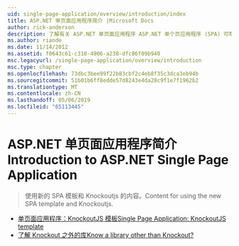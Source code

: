 ```yaml
---
uid: single-page-application/overview/introduction/index
title: ASP.NET 单页面应用程序简介 |Microsoft Docs
author: rick-anderson
description: 了解有关 ASP.NET 单页面应用程序 ASP.NET 单个页应用程序 (SPA) 可帮助您生成的应用程序包括大量客户端 interacti...
ms.author: riande
ms.date: 11/14/2012
ms.assetid: f0643c61-c310-4906-a238-dfc86f09b940
msc.legacyurl: /single-page-application/overview/introduction
msc.type: chapter
ms.openlocfilehash: 73dbc3bee99f22b83cbf2c4eb8f35c3dca3eb94b
ms.sourcegitcommit: 51b01b6ff8edde57d8243e4da28c9f1e7f1962b2
ms.translationtype: MT
ms.contentlocale: zh-CN
ms.lasthandoff: 05/06/2019
ms.locfileid: "65113445"
---
```

# <a name="introduction-to-aspnet-single-page-application"></a><span data-ttu-id="860f8-103">ASP.NET 单页面应用程序简介</span><span class="sxs-lookup"><span data-stu-id="860f8-103">Introduction to ASP.NET Single Page Application</span></span>

> <span data-ttu-id="860f8-104">使用新的 SPA 模板和 Knockoutjs 的内容。</span><span class="sxs-lookup"><span data-stu-id="860f8-104">Content for using the new SPA template and Knockoutjs.</span></span>

- [<span data-ttu-id="860f8-105">单页面应用程序：KnockoutJS 模板</span><span class="sxs-lookup"><span data-stu-id="860f8-105">Single Page Application: KnockoutJS template</span></span>](knockoutjs-template.md)
- [<span data-ttu-id="860f8-106">了解 Knockout 之外的库</span><span class="sxs-lookup"><span data-stu-id="860f8-106">Know a library other than Knockout?</span></span>](other-libraries.md)
